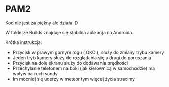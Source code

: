 # PAM2
Kod nie jest za piękny ale działa :D

W folderze Builds znajduje się stabilna aplikacja na Androida.

Krótka instrukcja:
- Przycisk w prawym górnym rogu ( OKO ), służy do zmiany trybu kamery
- Jeden tryb kamery służy do rozglądania się a drugi do poruszania
- Przycisk na dole ekranu służy do dodawania prędkości
- Przechylanie telefonem na boki (jak kierownicą w samochodzie) ma wpływ na ruch sondy
- Im mocniej się uderzy w meteor tym więcej życia stracimy
